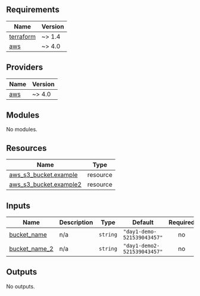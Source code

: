 <!-- BEGIN_TF_DOCS -->
## Requirements

| Name | Version |
|------|---------|
| <a name="requirement_terraform"></a> [terraform](#requirement\_terraform) | ~> 1.4 |
| <a name="requirement_aws"></a> [aws](#requirement\_aws) | ~> 4.0 |

## Providers

| Name | Version |
|------|---------|
| <a name="provider_aws"></a> [aws](#provider\_aws) | ~> 4.0 |

## Modules

No modules.

## Resources

| Name | Type |
|------|------|
| [aws_s3_bucket.example](https://registry.terraform.io/providers/hashicorp/aws/latest/docs/resources/s3_bucket) | resource |
| [aws_s3_bucket.example2](https://registry.terraform.io/providers/hashicorp/aws/latest/docs/resources/s3_bucket) | resource |

## Inputs

| Name | Description | Type | Default | Required |
|------|-------------|------|---------|:--------:|
| <a name="input_bucket_name"></a> [bucket\_name](#input\_bucket\_name) | n/a | `string` | `"day1-demo-521539043457"` | no |
| <a name="input_bucket_name_2"></a> [bucket\_name\_2](#input\_bucket\_name\_2) | n/a | `string` | `"day1-demo2-521539043457"` | no |

## Outputs

No outputs.
<!-- END_TF_DOCS -->